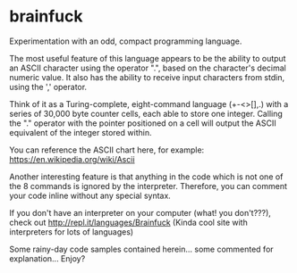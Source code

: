 brainfuck
=========

Experimentation with an odd, compact programming language.

The most useful feature of this language appears to be the ability to output an ASCII character using the operator ".", based on the character's decimal numeric value. It also has the ability to receive input characters from stdin, using the ',' operator.

Think of it as a Turing-complete, eight-command language (+-<>[],.) with a series of 30,000 byte counter cells, each able to store one integer. Calling the "." operator with the pointer positioned on a cell will output the ASCII equivalent of the integer stored within. 

You can reference the ASCII chart here, for example:
https://en.wikipedia.org/wiki/Ascii

Another interesting feature is that anything in the code which is not one of the 8 commands is ignored by the interpreter. Therefore, you can comment your code inline without any special syntax.

If you don't have an interpreter on your computer (what! you don't???), check out 
http://repl.it/languages/Brainfuck
(Kinda cool site with interpreters for lots of languages)

Some rainy-day code samples contained herein... some commented for explanation... Enjoy?
